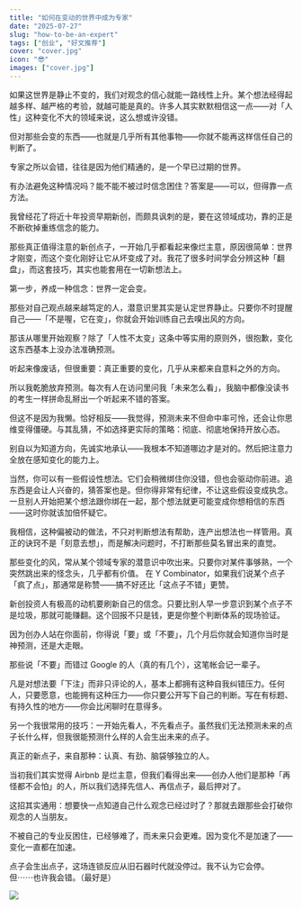 ```yaml
---
title: "如何在变动的世界中成为专家"
date: "2025-07-27"
slug: "how-to-be-an-expert"
tags: ["创业", "好文推荐"]
cover: "cover.jpg"
icon: "😎"
images: ["cover.jpg"]
---
```

如果这世界是静止不变的，我们对观念的信心就能一路线性上升。某个想法经得起越多样、越严格的考验，就越可能是真的。许多人其实默默相信这一点——对「人性」这种变化不大的领域来说，这么想或许没错。



但对那些会变的东西——也就是几乎所有其他事物——你就不能再这样信任自己的判断了。



专家之所以会错，往往是因为他们精通的，是一个早已过期的世界。



有办法避免这种情况吗？能不能不被过时信念困住？答案是——可以，但得靠一点方法。



我曾经花了将近十年投资早期新创，而颇具讽刺的是，要在这领域成功，靠的正是不断砍掉重练信念的能力。



那些真正值得注意的新创点子，一开始几乎都看起来像烂主意，原因很简单：世界才刚变，而这个变化刚好让它从坏变成了对。我花了很多时间学会分辨这种「翻盘」，而这套技巧，其实也能套用在一切新想法上。



第一步，养成一种信念：世界一定会变。



那些对自己观点越来越笃定的人，潜意识里其实是认定世界静止。只要你不时提醒自己——「不是喔，它在变」，你就会开始训练自己去嗅出风的方向。



那该从哪里开始观察？除了「人性不太变」这条中等实用的原则外，很抱歉，变化这东西基本上没办法准确预测。



听起来像废话，但很重要：真正重要的变化，几乎从来都来自意料之外的方向。



所以我乾脆放弃预测。每次有人在访问里问我「未来怎么看」，我脑中都像没读书的考生一样拼命乱掰出一个听起来不错的答案。



但这不是因为我懒。恰好相反——我觉得，预测未来不但命中率可怜，还会让你思维变得僵硬。与其乱猜，不如选择更实际的策略：彻底、彻底地保持开放心态。



别自以为知道方向，先诚实地承认——我根本不知道哪边才是对的。然后把注意力全放在感知变化的能力上。



当然，你可以有一些假设性想法。它们会稍微绑住你没错，但也会驱动你前进。追东西是会让人兴奋的，猜答案也是。但你得非常有纪律，不让这些假设变成执念。
一旦别人开始把某个想法跟你绑在一起，那个想法就更可能变成你想相信的东西——这时你就该加倍怀疑它。



我相信，这种偏被动的做法，不只对判断想法有帮助，连产出想法也一样管用。真正的诀窍不是「刻意去想」，而是解决问题时，不打断那些莫名冒出来的直觉。



那些变化的风，常从某个领域专家的潜意识中吹出来。只要你对某件事够熟，一个突然跳出来的怪念头，几乎都有价值。
在 Y Combinator，如果我们说某个点子「疯了点」，那通常是称赞——搞不好还比「这点子不错」更赞。



新创投资人有极高的动机要刷新自己的信念。只要比别人早一步意识到某个点子不是垃圾，那就可能赚翻。这个回报不只是钱，更是你整个判断体系的现场验证。



因为创办人站在你面前，你得说「要」或「不要」，几个月后你就会知道你当时是神预测，还是大走眼。



那些说「不要」而错过 Google 的人（真的有几个），这笔帐会记一辈子。



凡是对想法要「下注」而非只评论的人，基本上都拥有这种自我纠错压力。任何人，只要愿意，也能拥有这种压力——你只要公开写下自己的判断。写在有标题、有持久性的地方——你会比闲聊时在意得多。



另一个我很常用的技巧：一开始先看人，不先看点子。虽然我们无法预测未来的点子长什么样，但我很能预测什么样的人会生出未来的点子。



真正的新点子，来自那种：认真、有劲、脑袋够独立的人。



当初我们其实觉得 Airbnb 是烂主意，但我们看得出来——创办人他们是那种「再怪都不会怕」的人，所以我们选择先信人、再信点子，最后押对了。



这招其实通用：想要快一点知道自己什么观念已经过时了？那就去跟那些会打破你观念的人当朋友。



不被自己的专业反困住，已经够难了，而未来只会更难。因为变化不是加速了——变化一直都在加速。



点子会生出点子，这场连锁反应从旧石器时代就没停过。我不认为它会停。
但⋯⋯也许我会错。（最好是）




![](https://prod-files-secure.s3.us-west-2.amazonaws.com/112d0858-5090-4d34-a606-b75eb8d65fd2/46476355-9cf3-4e99-9b7a-3531bc426380/1000202064.png?X-Amz-Algorithm=AWS4-HMAC-SHA256&X-Amz-Content-Sha256=UNSIGNED-PAYLOAD&X-Amz-Credential=ASIAZI2LB466T3DWQTFH%2F20251006%2Fus-west-2%2Fs3%2Faws4_request&X-Amz-Date=20251006T144708Z&X-Amz-Expires=3600&X-Amz-Security-Token=IQoJb3JpZ2luX2VjEPP%2F%2F%2F%2F%2F%2F%2F%2F%2F%2FwEaCXVzLXdlc3QtMiJHMEUCIE0PpUOo6N%2FfBsT2XVAga0uHC8vZzR5Qu2jNDoiQ6IKqAiEAx7VptdnDswJc6CD%2Bjkkw4%2FDWj3HRyhPbGzdebxgxsEsqiAQIi%2F%2F%2F%2F%2F%2F%2F%2F%2F%2F%2FARAAGgw2Mzc0MjMxODM4MDUiDK%2B9%2B4vrTT0dfCWD%2BSrcAwsTmVM403oVP3kGN7pCu7up6hmdmC04BtC%2FpFboteWe3c1ZQ1M%2FzqtwPW0T%2BoUxHJ%2FE6oiB83OqxMgTadYHpWhb8JViIBgbCB2J%2BDlV1i%2Bx05k35Wp6Jq%2FG0enjMok%2BwKoDjQj2V0s6wo7UvpChli0qgUPK5pfcLjuYgvMAf%2BzVgURa6lqxACVTZyc6y8bSvA5rgUmxVXmXbz97e5bmGz%2FJlpB2S5oZXxkiJGNbuIuYOBeoFJ5M%2Bj2U3t9nthc0Dwh43QbyZj3UOQsrD4CDlv%2BguP8AwSw0ZGX8rkdC%2F4cvxRbzsUoQxlj95QWKfxAswSH98VI%2BLGCfTiqm4eqLOZp9g5GbtL7B8jIvtdmYnjWiLLAZUeFQW7g5njziKJAZ1I9Pz8w8pJ%2FwObZp1vEJU%2BhVqkBbbl84JoEpOrRJzYTBnkFOkE5JjNZ4q%2FGvLS6QJnkmME3FTSL9aljsA8yC3i3zzJOEyicwE0vapz%2BW8FtwtshKf4MMSmyvkOHTtnZSbcLif4JVTLUGM6u%2BeiiqpFYjV3leT4VocWLllkGUBuv3oNGV7Q2tf3UEZCF61ftzydo%2FQEPyXC7nuUb%2B3uXlw4a4SiZhwWvpNtKfynoa4x6cmr3kSTQRkR2IVvdwMPmvjscGOqUBit%2B%2FWJsGb9%2Fx3AtVFxnzCa99gXPrdLD4O3UfXXwfXhlpcuAm3gh2cqcuGmJTN1be%2B7pRUFBBLExs12WTCCVzX12x70M75SdR%2B%2BPaBt7QNdlM7Evq0%2FYQiVaIWyQFNGOfj3wlTji0A1g08PdoPts5yoGU8ariKwwvQm8jCMqvumjwW5DDU6MeDveI5eRlwLOL9edpmHRRNLzIzgyCofKnl%2BbFQej5&X-Amz-Signature=d12ac47f1ff66a730bfe7ab34530514c015237389bf8957f948d6b25201f8f08&X-Amz-SignedHeaders=host&x-amz-checksum-mode=ENABLED&x-id=GetObject)

